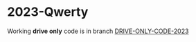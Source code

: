 # 2023-Qwerty

Working **drive only** code is in branch [DRIVE-ONLY-CODE-2023](https://github.com/FRC5409/2023-Qwerty/tree/DRIVE-ONLY-CODE-2023)
